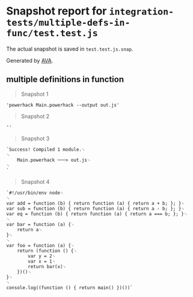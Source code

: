 # Snapshot report for `integration-tests/multiple-defs-in-func/test.test.js`

The actual snapshot is saved in `test.test.js.snap`.

Generated by [AVA](https://avajs.dev).

## multiple definitions in function

> Snapshot 1

    'powerhack Main.powerhack --output out.js'

> Snapshot 2

    ''

> Snapshot 3

    `Success! Compiled 1 module.␊
    ␊
        Main.powerhack ───> out.js␊
    ␊
    `

> Snapshot 4

    `#!/usr/bin/env node␊
    ␊
    var add = function (b) { return function (a) { return a + b; }; }␊
    var sub = function (b) { return function (a) { return a - b; }; }␊
    var eq = function (b) { return function (a) { return a === b; }; }␊
    ␊
    var bar = function (a) {␊
        return a␊
    }␊
    ␊
    var foo = function (a) {␊
        return (function () {␊
            var y = 2␊
            var x = 1␊
            return bar(x)␊
        })()␊
    }␊
    ␊
    console.log((function () { return main() })())`
